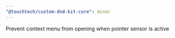 ```yaml
---
"@touchtech/custom-dnd-kit-core": minor
---
```


Prevent context menu from opening when pointer sensor is active
